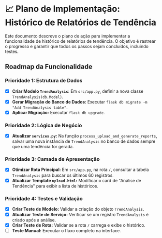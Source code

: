 # 📈 Plano de Implementação: Histórico de Relatórios de Tendência

Este documento descreve o plano de ação para implementar a funcionalidade de histórico de relatórios de tendência. O objetivo é rastrear o progresso e garantir que todos os passos sejam concluídos, incluindo testes.

## Roadmap da Funcionalidade

### Prioridade 1: Estrutura de Dados

- [x] **Criar Modelo `TrendAnalysis`:** Em `src/app.py`, definir a nova classe `TrendAnalysis(db.Model)`.
- [x] **Gerar Migração do Banco de Dados:** Executar `flask db migrate -m "Add TrendAnalysis table"`.
- [x] **Aplicar Migração:** Executar `flask db upgrade`.

### Prioridade 2: Lógica de Negócio

- [x] **Atualizar `services.py`:** Na função `process_upload_and_generate_reports`, salvar uma nova instância de `TrendAnalysis` no banco de dados sempre que uma tendência for gerada.

### Prioridade 3: Camada de Apresentação

- [x] **Otimizar Rota Principal:** Em `src/app.py`, na rota `/`, consultar a tabela `TrendAnalysis` para buscar os últimos 60 registros.
- [x] **Atualizar Template `upload.html`:** Modificar o card de "Análise de Tendência" para exibir a lista de históricos.

### Prioridade 4: Testes e Validação

- [x] **Criar Teste de Modelo:** Validar a criação do objeto `TrendAnalysis`.
- [x] **Atualizar Teste de Serviço:** Verificar se um registro `TrendAnalysis` é criado após a análise.
- [x] **Criar Teste de Rota:** Validar se a rota `/` carrega e exibe o histórico.
- [ ] **Teste Manual:** Executar o fluxo completo na interface.
